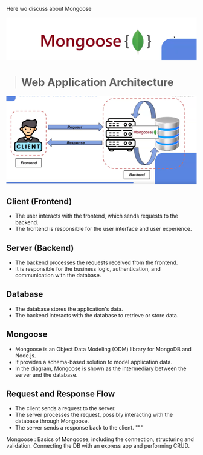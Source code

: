Here wo discuss about Mongoose

![Intro to Mongoose](./image/image1.png)
># Web Application Architecture
![Intro to Mongoose](./image/image2.png)


## Client (Frontend)
- The user interacts with the frontend, which sends requests to the backend.
- The frontend is responsible for the user interface and user experience.

## Server (Backend)
- The backend processes the requests received from the frontend.
- It is responsible for the business logic, authentication, and communication with the database.

## Database
- The database stores the application's data.
- The backend interacts with the database to retrieve or store data.

## Mongoose
- Mongoose is an Object Data Modeling (ODM) library for MongoDB and Node.js.
- It provides a schema-based solution to model application data.
- In the diagram, Mongoose is shown as the intermediary between the server and the database.

## Request and Response Flow
- The client sends a request to the server.
- The server processes the request, possibly interacting with the database through Mongoose.
- The server sends a response back to the client.
"""

Mongoose :
Basics of Mongoose, including the connection, structuring and
validation.
Connecting the DB with an express app and performing CRUD.
